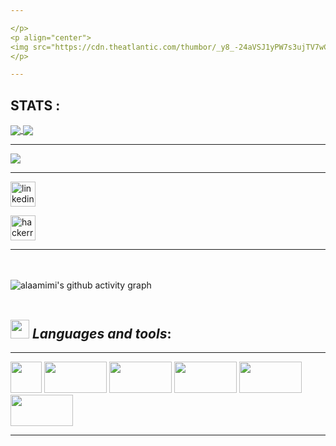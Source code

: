 ```yaml
---

</p>
<p align="center">  
<img src="https://cdn.theatlantic.com/thumbor/_y8_-24aVSJ1yPW7s3ujTV7wC2I=/0x104:2000x1229/1536x864/media/img/2017/03/08/Aristotle1_1/original.jpg" width="800">
</p>

---
```


## STATS :

<a href="https://github.com/alaamimi?tab=repositories">
  <img align="center" src="https://github-readme-stats.vercel.app/api/top-langs/?username=alaamimi&theme=dark"/>
</a>

<a href="https://github.com/alaamimi?tab=repositories">
 <img align="center" src="https://github-readme-stats.vercel.app/api?username=alaamimi&line_height=40&show_icons=true&theme=dark">
</a>

---

<a href="https://github.com/alaamimi"><img src="https://img.shields.io/github/followers/alaamimi?label=Follow&style=social"></a>

---

[<img src='https://cdn.jsdelivr.net/npm/simple-icons@3.0.1/icons/linkedin.svg' alt='linkedin' height='40'>](https://www.linkedin.com/in/abdessamad-laamimi-a1386116a/)

[<img src='https://cdn.jsdelivr.net/npm/simple-icons@3.13.0/icons/hackerrank.svg' alt='hackerrank' height='40'>](https://www.hackerrank.com/Alaamimi)

---

<br/>
<br/>

<img src="https://activity-graph.herokuapp.com/graph?username=alaamimi&theme=github" alt="alaamimi's github activity graph"/>

<br/>
<br/

---

## <img src="https://media.giphy.com/media/iY8CRBdQXODJSCERIr/giphy.gif" width="30px">&nbsp;***Languages and tools***:

---

</p>
</p aligne = "left">
<code><img height="50" src="https://www.vectorlogo.zone/logos/gnu_bash/gnu_bash-ar21.svg"></code> 
<code><img height="50" src="https://www.vectorlogo.zone/logos/java/java-ar21.svg" width="100"></code>   
<code><img height="50" src="https://www.vectorlogo.zone/logos/python/python-ar21.svg" width="100"></code>
<code><img height="50" src="https://www.vectorlogo.zone/logos/git-scm/git-scm-ar21.svg" width="100"></code>
<code><img height="50" src="https://www.vectorlogo.zone/logos/javascript/javascript-horizontal.svg" width="100"></code>
<code><img height="50" src="https://www.vectorlogo.zone/logos/microsoft_vb/microsoft_vb-ar21.svg" width="100"></code>
</p>

---